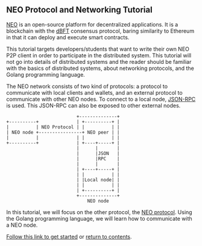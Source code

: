 ## NEO Protocol and Networking Tutorial

[NEO](https://neo.org/) is an open-source platform for decentralized applications. It is a blockchain with the [dBFT](https://docs.neo.org/en-us/basic/consensus/consensus.html) consensus protocol, baring similarity to Ethereum in that it can deploy and execute smart contracts.

This tutorial targets developers/students that want to write their own NEO P2P client in order to participate in the distributed system. This tutorial will not go into details of distributed systems and the reader should be familiar with the basics of distributed systems, about networking protocols, and the Golang programming language.

The NEO network consists of two kind of protocols: a protocol to communicate with local clients and wallets, and an external protocol to communicate with other NEO nodes. To connect to a local node, [JSON-RPC](https://www.jsonrpc.org/) is used. This JSON-RPC can also be exposed to other external nodes.

```
                          +--------------+
+----------+              | +----------+ |
|          | NEO Protocol | |          | |
| NEO node +----------------+ NEO peer | |
|          |              | |          | |
+----------+              | +----+-----+ |
                          |      |       |
                          |      |JSON   |
                          |      |RPC    |
                          |      |       |
                          | +----+-----+ |
                          | |          | |
                          | |Local node| |
                          | |          | |
                          | +----------+ |
                          +--------------+
                              NEO node
```
In this tutorial, we will focus on the other protocol, the [NEO protocol](https://docs.neo.org/en-us/network/network-protocol.html). Using the Golang programming language, we will learn how to communicate with a NEO node.

[Follow this link to get started](2-Developing_a_NEO_ping_using_Golang.md) or [return to contents](README.md#contents).
